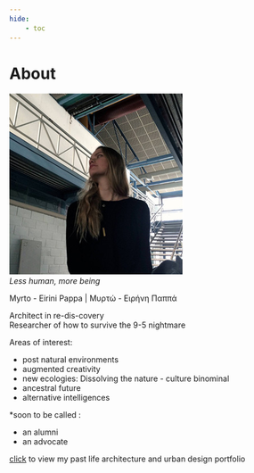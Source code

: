 ```yaml
---
hide:
    - toc
---
```

# About

![](profile.jpg)  
*Less human, more being*  


Myrto - Eirini Pappa   |   Μυρτώ - Ειρήνη Παππά   

Architect in re-dis-covery  
Researcher of how to survive the 9-5 nightmare    


Areas of interest:  
- post natural environments  
- augmented creativity  
- new ecologies: Dissolving the nature - culture binominal  
- ancestral future  
- alternative intelligences  

*soon to be called :  
- an alumni  
- an advocate

[click](https://issuu.com/myrtopappa9/docs/portfolio) to view my past life architecture and urban design portfolio
